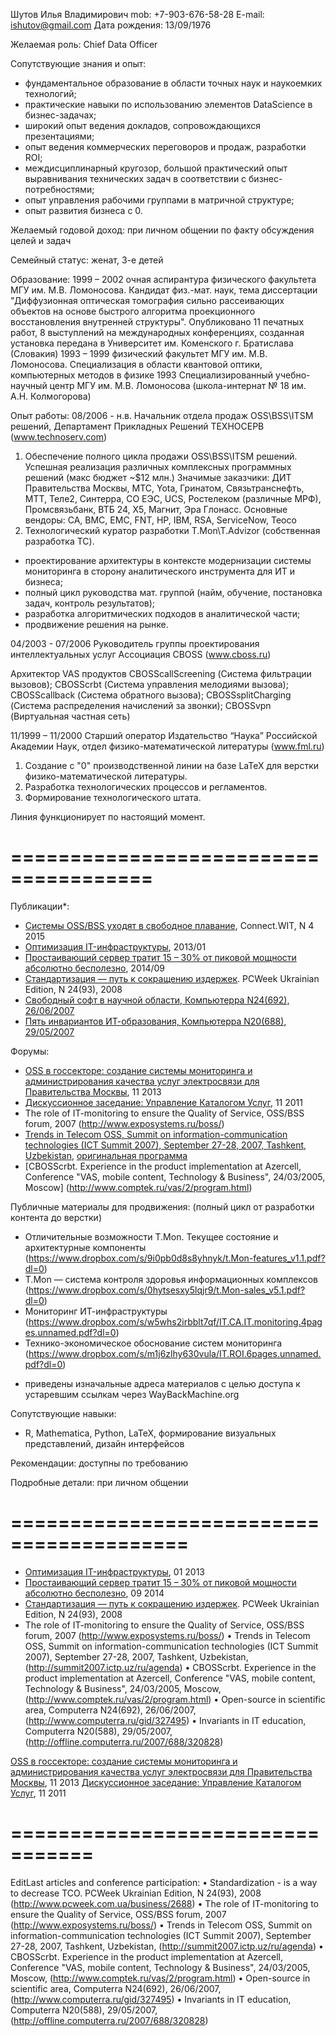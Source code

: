 Шутов Илья Владимирович
mob: +7-903-676-58-28
E-mail: ishutov@gmail.com
Дата рождения:	13/09/1976

Желаемая роль: Chief Data Officer

Сопутствующие знания и опыт:
 - фундаментальное образование в области точных наук и наукоемких технологий;
 - практические навыки по использованию элементов DataScience в бизнес-задачах;
 - широкий опыт ведения докладов, сопровождающихся презентациями;
 - опыт ведения коммерческих переговоров и продаж, разработки ROI;
 - междисциплинарный кругозор, большой практический опыт выравнивания технических задач в соответствии с бизнес-потребностями;
 - опыт управления рабочими группами в матричной структуре;
 - опыт развития бизнеса с 0.

Желаемый годовой доход: при личном общении по факту обсуждения целей и задач

Семейный статус: женат, 3-е детей

Образование:
1999 – 2002	очная аспирантура физического факультета МГУ им. М.В. Ломоносова. Кандидат физ.-мат. наук, тема диссертации "Диффузионная оптическая томография сильно рассеивающих объектов на основе быстрого алгоритма проекционного восстановления внутренней структуры". Опубликовано 11 печатных работ, 8 выступлений на международных конференциях, созданная установка передана в  Университет им. Коменского г. Братислава (Словакия)
1993 – 1999	физический факультет МГУ им. М.В. Ломоносова. Специализация в области квантовой оптики, компьютерных методов в физике
1993		Специализированный учебно-научный центр МГУ им. М.В. Ломоносова (школа-интернат № 18 им. А.Н. Колмогорова)


Опыт работы:
08/2006 - н.в. 
Начальник отдела продаж OSS\BSS\ITSM решений, Департамент Прикладных Решений
ТЕХНОСЕРВ (www.technoserv.com)

1. Обеспечение полного цикла продажи OSS\BSS\ITSM решений. Успешная реализация различных комплексных программных решений (макс бюджет ~$12 млн.)
Значимые заказчики: ДИТ Правительства Москвы, МТС, Yota, Гринатом, Связьтранснефть, МТТ, Теле2, Синтерра, СО ЕЭС, UCS, Ростелеком (различные МРФ), Промсвязьбанк, ВТБ 24, X5, Магнит, Эра Глонасс.
Основные вендоры: CA, BMC, EMC, FNT, HP, IBM, RSA, ServiceNow, Teoco
2. Технологический куратор разработки T.Mon\T.Advizor (собственная разработка ТС).
 - проектирование архитектуры в контексте модернизации системы мониторинга в сторону аналитического инструмента для ИТ и бизнеса;
 - полный цикл руководства мат. группой (найм, обучение, постановка задач, контроль результатов);
 - разработка алгоритмических подходов в аналитической части;
 - продвижение решения на рынке.

04/2003 - 07/2006
Руководитель группы проектирования интеллектуальных услуг
Ассоциация CBOSS (www.cboss.ru)

Архитектор VAS продуктов CBOSScallScreening (Система фильтрации вызовов); CBOSScrbt (Система управления мелодиями вызова); CBOSScallback (Система обратного вызова); CBOSSsplitCharging (Система распределения начислений за звонки); CBOSSvpn (Виртуальная частная сеть)

11/1999 – 11/2000
Старший оператор
Издательство “Наука” Российской Академии Наук, отдел физико-математической литературы (www.fml.ru)

1. Создание с "0" производственной линии на базе LaTeX для верстки физико-математической литературы.
2. Разработка технологических процессов и регламентов.
3. Формирование технологического штата.

Линия функционирует по настоящий момент.

# ======================================
Публикации*:
- [Системы OSS/BSS уходят в свободное плавание](http://www.connect-wit.ru/sistemy-oss-bss-uhodyat-v-svobodnoe-plavanie.html), Connect.WIT, N 4 2015
- [Оптимизация IT-инфраструктуры](http://www.it-weekly.ru/analytics/tech/43890.html), 2013/01
- [Простаивающий сервер тратит 15 – 30% от пиковой мощности абсолютно бесполезно](http://ibusiness.ru/blog/ilya.shutov/34775), 2014/09
- [Стандартизация — путь к сокращению издержек](http://www.pcweek.ua/themes/detail.php?ID=120795). PCWeek Ukrainian Edition, N 24(93), 2008
- [Свободный софт в научной области, Компьютерра N24(692), 26/06/2007](http://old.computerra.ru/gid/327495/) 
- [Пять инвариантов ИТ-образования, Компьютерра N20(688), 29/05/2007](http://old.computerra.ru/offline/2007/688/320828/)

Форумы:
- [OSS в госсекторе: создание системы  мониторинга и администрирования качества услуг электросвязи для Правительства Москвы](http://www.boss-forum.ru/2013/programm), 11 2013
- [Дискуссионное заседание: Управление Каталогом Услуг](http://www.boss-forum.ru/2011/program), 11 2011
- The role of IT-monitoring to ensure the Quality of Service, OSS/BSS forum, 2007 (http://www.exposystems.ru/boss/)
- [Trends in Telecom OSS, Summit on information-communication technologies (ICT Summit 2007), September 27-28, 2007, Tashkent, Uzbekistan](http://www.поиск.uz/ict_summit_27/1539717), [оригинальная программа](http://summit2007.ictp.uz/ru/agenda)
- [CBOSScrbt. Experience in the product implementation at Azercell, Conference "VAS, mobile content, Technology & Business", 24/03/2005, Moscow] (http://www.comptek.ru/vas/2/program.html) 

Публичные материалы для продвижения: 
(полный цикл от разработки контента до верстки)
- Отличительные возможности T.Mon. Текущее состояние и архитектурные компоненты (https://www.dropbox.com/s/9i0pb0d8s8yhnyk/t.Mon-features_v1.1.pdf?dl=0)
- T.Mon — система контроля здоровья информационных комплексов (https://www.dropbox.com/s/0hytsesxy5lqjr9/t.Mon-sales_v5.1.pdf?dl=0)
- Мониторинг ИТ-инфраструктуры (https://www.dropbox.com/s/w5whs2irbblt7qf/IT.CA.IT.monitoring.4pages.unnamed.pdf?dl=0)
- Технико-экономическое обоснование систем мониторинга (https://www.dropbox.com/s/m1j6zlhy630vula/IT.ROI.6pages.unnamed.pdf?dl=0)


* приведены изначальные адреса материалов с целью доступа к устаревшим ссылкам через WayBackMachine.org

Сопутствующие навыки:
 - R, Mathematica, Python, LaTeX, формирование визуальных представлений, дизайн интерфейсов

Рекомендации: доступны по требованию

Подробные детали: при личном общении




# =========================================

- [Оптимизация IT-инфраструктуры](http://www.it-weekly.ru/analytics/tech/43890.html), 01 2013
- [Простаивающий сервер тратит 15 – 30% от пиковой мощности абсолютно бесполезно](http://ibusiness.ru/blog/ilya.shutov/34775), 09 2014
- [Стандартизация — путь к сокращению издержек](http://www.pcweek.ua/themes/detail.php?ID=120795). PCWeek Ukrainian Edition, N 24(93), 2008
- The role of IT-monitoring to ensure the Quality of Service, OSS/BSS forum, 2007 (http://www.exposystems.ru/boss/) 
• Trends in Telecom OSS, Summit on information-communication technologies (ICT Summit 2007), September 27-28, 2007, Tashkent, Uzbekistan, (http://summit2007.ictp.uz/ru/agenda) 
• CBOSScrbt. Experience in the product implementation at Azercell, Conference "VAS, mobile content, Technology & Business", 24/03/2005, Moscow, (http://www.comptek.ru/vas/2/program.html) 
• Open-source in scientific area, Computerra N24(692), 26/06/2007, (http://www.computerra.ru/gid/327495) 
• Invariants in IT education, Computerra N20(588), 29/05/2007, (http://offline.computerra.ru/2007/688/320828)

[OSS в госсекторе: создание системы  мониторинга и администрирования качества услуг электросвязи для Правительства Москвы](http://www.boss-forum.ru/2013/programm), 11 2013
[Дискуссионное заседание: Управление Каталогом Услуг](http://www.boss-forum.ru/2011/program), 11 2011





# =================================
EditLast articles and conference participation: • Standardization - is a way to decrease TCO. PCWeek Ukrainian Edition, N 24(93), 2008 (http://www.pcweek.com.ua/business/2688) • The role of IT-monitoring to ensure the Quality of Service, OSS/BSS forum, 2007 (http://www.exposystems.ru/boss/) • Trends in Telecom OSS, Summit on information-communication technologies (ICT Summit 2007), September 27-28, 2007, Tashkent, Uzbekistan, (http://summit2007.ictp.uz/ru/agenda) • CBOSScrbt. Experience in the product implementation at Azercell, Conference "VAS, mobile content, Technology & Business", 24/03/2005, Moscow, (http://www.comptek.ru/vas/2/program.html) • Open-source in scientific area, Computerra N24(692), 26/06/2007, (http://www.computerra.ru/gid/327495) • Invariants in IT education, Computerra N20(588), 29/05/2007, (http://offline.computerra.ru/2007/688/320828)
